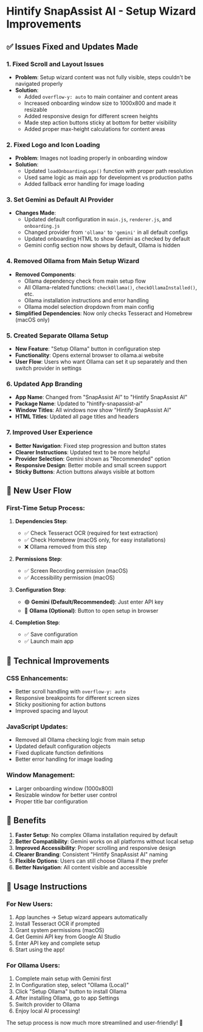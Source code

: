 # Hintify SnapAssist AI - Setup Wizard Improvements

## ✅ **Issues Fixed and Updates Made**

### 1. **Fixed Scroll and Layout Issues**
- **Problem**: Setup wizard content was not fully visible, steps couldn't be navigated properly
- **Solution**: 
  - Added `overflow-y: auto` to main container and content areas
  - Increased onboarding window size to 1000x800 and made it resizable
  - Added responsive design for different screen heights
  - Made step action buttons sticky at bottom for better visibility
  - Added proper max-height calculations for content areas

### 2. **Fixed Logo and Icon Loading**
- **Problem**: Images not loading properly in onboarding window
- **Solution**: 
  - Updated `loadOnboardingLogo()` function with proper path resolution
  - Used same logic as main app for development vs production paths
  - Added fallback error handling for image loading

### 3. **Set Gemini as Default AI Provider**
- **Changes Made**:
  - Updated default configuration in `main.js`, `renderer.js`, and `onboarding.js`
  - Changed provider from `'ollama'` to `'gemini'` in all default configs
  - Updated onboarding HTML to show Gemini as checked by default
  - Gemini config section now shows by default, Ollama is hidden

### 4. **Removed Ollama from Main Setup Wizard**
- **Removed Components**:
  - Ollama dependency check from main setup flow
  - All Ollama-related functions: `checkOllama()`, `checkOllamaInstalled()`, etc.
  - Ollama installation instructions and error handling
  - Ollama model selection dropdown from main config
- **Simplified Dependencies**: Now only checks Tesseract and Homebrew (macOS only)

### 5. **Created Separate Ollama Setup**
- **New Feature**: "Setup Ollama" button in configuration step
- **Functionality**: Opens external browser to ollama.ai website
- **User Flow**: Users who want Ollama can set it up separately and then switch provider in settings

### 6. **Updated App Branding**
- **App Name**: Changed from "SnapAssist AI" to "Hintify SnapAssist AI"
- **Package Name**: Updated to "hintify-snapassist-ai"
- **Window Titles**: All windows now show "Hintify SnapAssist AI"
- **HTML Titles**: Updated all page titles and headers

### 7. **Improved User Experience**
- **Better Navigation**: Fixed step progression and button states
- **Clearer Instructions**: Updated text to be more helpful
- **Provider Selection**: Gemini shown as "Recommended" option
- **Responsive Design**: Better mobile and small screen support
- **Sticky Buttons**: Action buttons always visible at bottom

## 🎯 **New User Flow**

### First-Time Setup Process:
1. **Dependencies Step**: 
   - ✅ Check Tesseract OCR (required for text extraction)
   - ✅ Check Homebrew (macOS only, for easy installations)
   - ❌ Ollama removed from this step

2. **Permissions Step**:
   - ✅ Screen Recording permission (macOS)
   - ✅ Accessibility permission (macOS)

3. **Configuration Step**:
   - 🟢 **Gemini (Default/Recommended)**: Just enter API key
   - 🔵 **Ollama (Optional)**: Button to open setup in browser

4. **Completion Step**:
   - ✅ Save configuration
   - ✅ Launch main app

## 🔧 **Technical Improvements**

### CSS Enhancements:
- Better scroll handling with `overflow-y: auto`
- Responsive breakpoints for different screen sizes
- Sticky positioning for action buttons
- Improved spacing and layout

### JavaScript Updates:
- Removed all Ollama checking logic from main setup
- Updated default configuration objects
- Fixed duplicate function definitions
- Better error handling for image loading

### Window Management:
- Larger onboarding window (1000x800)
- Resizable window for better user control
- Proper title bar configuration

## 🎉 **Benefits**

1. **Faster Setup**: No complex Ollama installation required by default
2. **Better Compatibility**: Gemini works on all platforms without local setup
3. **Improved Accessibility**: Proper scrolling and responsive design
4. **Clearer Branding**: Consistent "Hintify SnapAssist AI" naming
5. **Flexible Options**: Users can still choose Ollama if they prefer
6. **Better Navigation**: All content visible and accessible

## 🚀 **Usage Instructions**

### For New Users:
1. App launches → Setup wizard appears automatically
2. Install Tesseract OCR if prompted
3. Grant system permissions (macOS)
4. Get Gemini API key from Google AI Studio
5. Enter API key and complete setup
6. Start using the app!

### For Ollama Users:
1. Complete main setup with Gemini first
2. In Configuration step, select "Ollama (Local)"
3. Click "Setup Ollama" button to install Ollama
4. After installing Ollama, go to app Settings
5. Switch provider to Ollama
6. Enjoy local AI processing!

The setup process is now much more streamlined and user-friendly! 🎯
